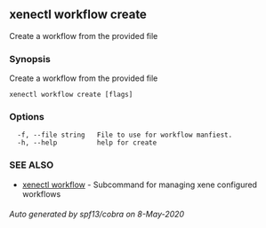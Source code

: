 ## xenectl workflow create

Create a workflow from the provided file

### Synopsis

Create a workflow from the provided file

```
xenectl workflow create [flags]
```

### Options

```
  -f, --file string   File to use for workflow manfiest.
  -h, --help          help for create
```

### SEE ALSO

* [xenectl workflow](xenectl_workflow.md)	 - Subcommand for managing xene configured workflows

###### Auto generated by spf13/cobra on 8-May-2020
